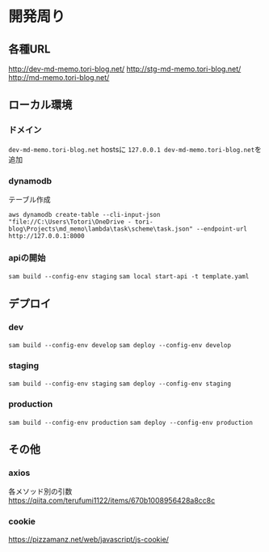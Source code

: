 # 開発周り

## 各種URL

<http://dev-md-memo.tori-blog.net/>
<http://stg-md-memo.tori-blog.net/>
<http://md-memo.tori-blog.net/>

## ローカル環境

### ドメイン

`dev-md-memo.tori-blog.net`
hostsに `127.0.0.1 dev-md-memo.tori-blog.net`を追加

### dynamodb

テーブル作成

`aws dynamodb create-table --cli-input-json "file://C:\Users\Totori\OneDrive - tori-blog\Projects\md_memo\lambda\task\scheme\task.json" --endpoint-url http://127.0.0.1:8000`

### apiの開始

`sam build --config-env staging`
`sam local start-api -t template.yaml`

## デプロイ

### dev

`sam build --config-env develop`
`sam deploy --config-env develop`

### staging

`sam build --config-env staging`
`sam deploy --config-env staging`

### production

`sam build --config-env production`
`sam deploy --config-env production`

## その他

### axios

各メソッド別の引数
<https://qiita.com/terufumi1122/items/670b1008956428a8cc8c>

### cookie

<https://pizzamanz.net/web/javascript/js-cookie/>